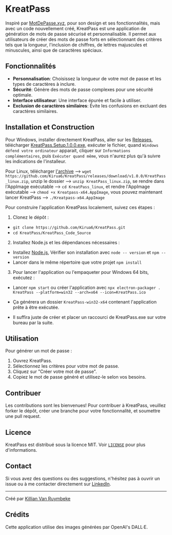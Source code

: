 # KreatPass

Inspiré par [MotDePasse.xyz](https://www.motdepasse.xyz/), pour son design et ses fonctionnalités, mais avec un code nouvellement créé, KreatPass est une application de génération de mots de passe sécurisé et personnalisable. Il permet aux utilisateurs de créer des mots de passe forts en sélectionnant des critères tels que la longueur, l'inclusion de chiffres, de lettres majuscules et minuscules, ainsi que de caractères spéciaux.

## Fonctionnalités

- **Personnalisation**: Choisissez la longueur de votre mot de passe et les types de caractères à inclure.
- **Sécurité**: Génère des mots de passe complexes pour une sécurité optimale.
- **Interface utilisateur**: Une interface épurée et facile à utiliser.
- **Exclusion de caractères similaires**: Évite les confusions en excluant des caractères similaires.

## Installation et Construction

Pour Windows, installer directement KreatPass, aller sur les [Releases](https://github.com/Kirua6/KreatPass/releases/tag/v1.0.0), télécharger [KreatPass.Setup.1.0.0.exe](https://github.com/Kirua6/KreatPass/releases/download/v1.0.0/KreatPass.Setup.1.0.0.exe), exécuter le fichier, quand `Windows défend votre ordinateur` apparait, cliquer sur `Informations complémentaires`, puis `Exécuter quand même`, vous n'aurez plus qu'à suivre les indications de l'installeur.

Pour Linux, télécharger [l'archive](https://github.com/Kirua6/KreatPass/releases/download/v1.0.0/KreatPass_linux.zip) --> `wget https://github.com/Kirua6/KreatPass/releases/download/v1.0.0/KreatPass_linux.zip`, unzip le dossier --> `unzip KreatPass_linux.zip`, se rendre dans l'AppImage exécutable --> `cd KreatPass_linux`, et rendre l'AppImage exécutable --> `chmod +x Kreatpass-x64.AppImage`, vous pouvez maintenant lancer KreatPass --> `./Kreatpass-x64.AppImage`

Pour construire l'application KreatPass localement, suivez ces étapes :

1. Clonez le dépôt :
- `git clone https://github.com/Kirua6/KreatPass.git`
- `cd KreatPass/KreatPass_Code_Source`

2. Installez Node.js et les dépendances nécessaires :
- Installez [Node.js](https://nodejs.org/en), Vérifier son installation avec `node -- version` et `npm --version` 
- Lancer dans le même répertoire que votre projet `npm install`

3. Pour lancer l'application ou l'empaqueter pour Windows 64 bits, exécutez :
- Lancer `npm start` ou créer l'application avec `npx electron-packager . KreatPass --platform=win32 --arch=x64 --icon=KreatPass.ico`

- Ça générera un dossier `KreatPass-win32-x64` contenant l'application prête à être exécutée.
- Il suffira juste de créer et placer un raccourci de KreatPass.exe sur votre bureau par la suite.

## Utilisation

Pour générer un mot de passe :

1. Ouvrez KreatPass.
2. Sélectionnez les critères pour votre mot de passe.
3. Cliquez sur "Créer votre mot de passe".
4. Copiez le mot de passe généré et utilisez-le selon vos besoins.

## Contribuer

Les contributions sont les bienvenues! Pour contribuer à KreatPass, veuillez forker le dépôt, créer une branche pour votre fonctionnalité, et soumettre une pull request.

## Licence

KreatPass est distribué sous la licence MIT. Voir [`LICENSE`](https://github.com/Kirua6/KreatPass/blob/main/LICENSE) pour plus d'informations.

## Contact

Si vous avez des questions ou des suggestions, n'hésitez pas à ouvrir un issue ou à me contacter directement sur [LinkedIn](https://www.linkedin.com/in/killian-van-ruymbeke-137b27214/).

---
Créé par [Killian Van Ruymbeke](https://kvrcybertechno.online/)

## Crédits

Cette application utilise des images générées par OpenAI's DALL·E.
